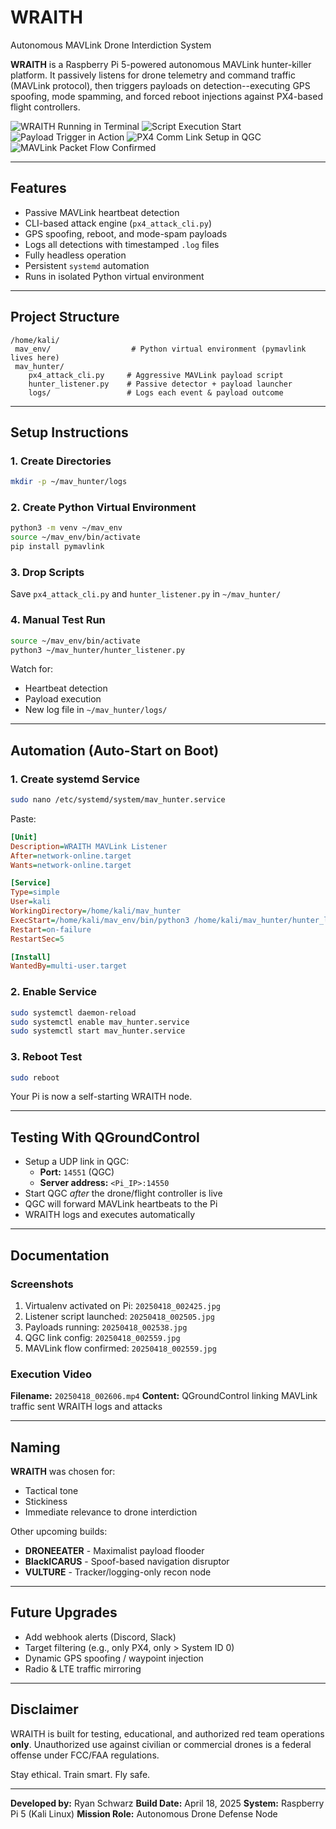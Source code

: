 # WRAITH
Autonomous MAVLink Drone Interdiction System

**WRAITH** is a Raspberry Pi 5-powered autonomous MAVLink hunter-killer platform. It passively listens for drone telemetry and command traffic (MAVLink protocol), then triggers payloads on detection--executing GPS spoofing, mode spamming, and forced reboot injections against PX4-based flight controllers.

![WRAITH Running in Terminal](../media/20250418_002425.jpg)
![Script Execution Start](../media/20250418_002505.jpg)
![Payload Trigger in Action](../media/20250418_002538.jpg)
![PX4 Comm Link Setup in QGC](../media/20250418_002559.jpg)
![MAVLink Packet Flow Confirmed](../media/20250418_002559.jpg)

---

##  Features
- Passive MAVLink heartbeat detection
- CLI-based attack engine (`px4_attack_cli.py`)
- GPS spoofing, reboot, and mode-spam payloads
- Logs all detections with timestamped `.log` files
- Fully headless operation
- Persistent `systemd` automation
- Runs in isolated Python virtual environment

---

##  Project Structure
```
/home/kali/
 mav_env/                  # Python virtual environment (pymavlink lives here)
 mav_hunter/
    px4_attack_cli.py     # Aggressive MAVLink payload script
    hunter_listener.py    # Passive detector + payload launcher
    logs/                 # Logs each event & payload outcome
```

---

##  Setup Instructions

### 1. Create Directories
```bash
mkdir -p ~/mav_hunter/logs
```

### 2. Create Python Virtual Environment
```bash
python3 -m venv ~/mav_env
source ~/mav_env/bin/activate
pip install pymavlink
```

### 3. Drop Scripts
Save `px4_attack_cli.py` and `hunter_listener.py` in `~/mav_hunter/`

### 4. Manual Test Run
```bash
source ~/mav_env/bin/activate
python3 ~/mav_hunter/hunter_listener.py
```
Watch for:
- Heartbeat detection
- Payload execution
- New log file in `~/mav_hunter/logs/`

---

##  Automation (Auto-Start on Boot)

### 1. Create systemd Service
```bash
sudo nano /etc/systemd/system/mav_hunter.service
```
Paste:
```ini
[Unit]
Description=WRAITH MAVLink Listener
After=network-online.target
Wants=network-online.target

[Service]
Type=simple
User=kali
WorkingDirectory=/home/kali/mav_hunter
ExecStart=/home/kali/mav_env/bin/python3 /home/kali/mav_hunter/hunter_listener.py
Restart=on-failure
RestartSec=5

[Install]
WantedBy=multi-user.target
```

### 2. Enable Service
```bash
sudo systemctl daemon-reload
sudo systemctl enable mav_hunter.service
sudo systemctl start mav_hunter.service
```

### 3. Reboot Test
```bash
sudo reboot
```
Your Pi is now a self-starting WRAITH node.

---

##  Testing With QGroundControl
- Setup a UDP link in QGC:
  - **Port:** `14551` (QGC)
  - **Server address:** `<Pi_IP>:14550`
- Start QGC *after* the drone/flight controller is live
- QGC will forward MAVLink heartbeats to the Pi
- WRAITH logs and executes automatically

---

##  Documentation
###  Screenshots
1. Virtualenv activated on Pi: `20250418_002425.jpg`
2. Listener script launched: `20250418_002505.jpg`
3. Payloads running: `20250418_002538.jpg`
4. QGC link config: `20250418_002559.jpg`
5. MAVLink flow confirmed: `20250418_002559.jpg`

###  Execution Video
**Filename:** `20250418_002606.mp4`
**Content:** QGroundControl linking  MAVLink traffic sent  WRAITH logs and attacks

---

##  Naming
**WRAITH** was chosen for:
- Tactical tone
- Stickiness
- Immediate relevance to drone interdiction

Other upcoming builds:
- **DRONEEATER** - Maximalist payload flooder
- **BlackICARUS** - Spoof-based navigation disruptor
- **VULTURE** - Tracker/logging-only recon node

---

##  Future Upgrades
- Add webhook alerts (Discord, Slack)
- Target filtering (e.g., only PX4, only > System ID 0)
- Dynamic GPS spoofing / waypoint injection
- Radio & LTE traffic mirroring

---

##  Disclaimer
WRAITH is built for testing, educational, and authorized red team operations **only**. Unauthorized use against civilian or commercial drones is a federal offense under FCC/FAA regulations.

Stay ethical. Train smart. Fly safe.

---

**Developed by:** Ryan Schwarz
**Build Date:** April 18, 2025
**System:** Raspberry Pi 5 (Kali Linux)
**Mission Role:** Autonomous Drone Defense Node
